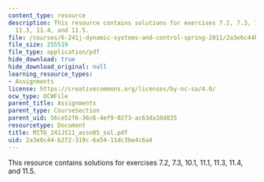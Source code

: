 ```yaml
---
content_type: resource
description: This resource contains solutions for exercises 7.2, 7.3, 10.1, 11.1,
  11.3, 11.4, and 11.5.
file: /courses/6-241j-dynamic-systems-and-control-spring-2011/2a3e6c44b272319c6a5411dc3be4c6a4_MIT6_241JS11_assn05_sol.pdf
file_size: 255519
file_type: application/pdf
hide_download: true
hide_download_original: null
learning_resource_types:
- Assignments
license: https://creativecommons.org/licenses/by-nc-sa/4.0/
ocw_type: OCWFile
parent_title: Assignments
parent_type: CourseSection
parent_uid: 56ce52f6-36c6-4ef9-0273-ac63da10d835
resourcetype: Document
title: MIT6_241JS11_assn05_sol.pdf
uid: 2a3e6c44-b272-319c-6a54-11dc3be4c6a4
---
```

This resource contains solutions for exercises 7.2, 7.3, 10.1, 11.1, 11.3, 11.4, and 11.5.